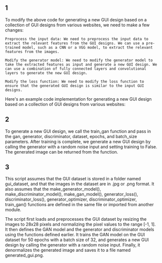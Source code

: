 ## 1
To modify the above code for generating a new GUI design based on a collection of GUI designs from various websites, we need to make a few changes:

    Preprocess the input data: We need to preprocess the input data to extract the relevant features from the GUI designs. We can use a pre-trained model, such as a CNN or a VGG model, to extract the relevant features from the images.

    Modify the generator model: We need to modify the generator model to take the extracted features as input and generate a new GUI design. We can use a combination of fully connected layers and convolutional layers to generate the new GUI design.

    Modify the loss function: We need to modify the loss function to ensure that the generated GUI design is similar to the input GUI designs.

Here's an example code implementation for generating a new GUI design based on a collection of GUI designs from various websites:
## 2
To generate a new GUI design, we call the train_gan function and pass in the gan, generator, discriminator, dataset, epochs, and batch_size parameters. After training is complete, we generate a new GUI design by calling the generator with a random noise input and setting training to False. The generated image can be returned from the function.

## 3 
This script assumes that the GUI dataset is stored in a folder named gui_dataset, and that the images in the dataset are in .jpg or .png format. It also assumes that the make_generator_model(), make_discriminator_model(), make_gan_model(), generator_loss(), discriminator_loss(), generator_optimizer, discriminator_optimizer, train_gan() functions are defined in the same file or imported from another module.

The script first loads and preprocesses the GUI dataset by resizing the images to 28x28 pixels and normalizing the pixel values to the range [-1, 1]. It then defines the GAN model and the generator and discriminator models using the functions defined earlier. It trains the GAN model on the GUI dataset for 50 epochs with a batch size of 32, and generates a new GUI design by calling the generator with a random noise input. Finally, it denormalizes the generated image and saves it to a file named generated_gui.png.